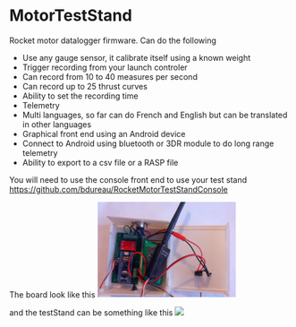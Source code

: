 # MotorTestStand
Rocket motor datalogger firmware.
Can do the following
- Use any gauge sensor, it calibrate itself using a known weight
- Trigger recording from your launch controler
- Can record from 10 to 40 measures per second
- Can record up to 25 thrust curves
- Ability to set the recording time
- Telemetry
- Multi languages, so far can do French and English but can be translated in other languages 
- Graphical front end using an Android device
- Connect to Android using bluetooth or 3DR module to do long range telemetry
- Ability to export to a csv file or a RASP file

You will need to use the console front end to use your test stand
https://github.com/bdureau/RocketMotorTestStandConsole

The board look like this
<img src="/board images/teststand_board.jpg" width="49%">   

and the testStand can be something like this
<img src="/board images/TestStand.jpg" width="49%">   
